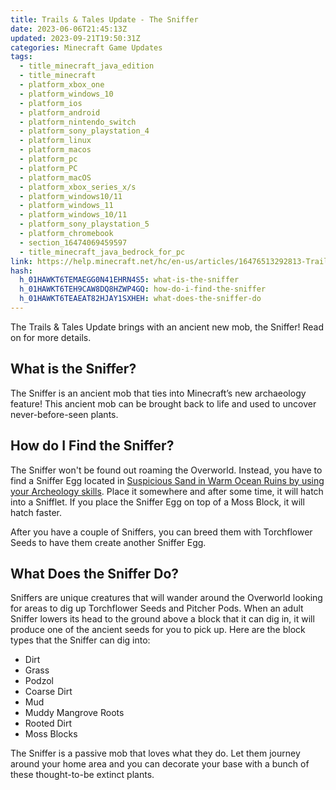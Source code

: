 ```yaml
---
title: Trails & Tales Update - The Sniffer
date: 2023-06-06T21:45:13Z
updated: 2023-09-21T19:50:31Z
categories: Minecraft Game Updates
tags:
  - title_minecraft_java_edition
  - title_minecraft
  - platform_xbox_one
  - platform_windows_10
  - platform_ios
  - platform_android
  - platform_nintendo_switch
  - platform_sony_playstation_4
  - platform_linux
  - platform_macos
  - platform_pc
  - platform_PC
  - platform_macOS
  - platform_xbox_series_x/s
  - platform_windows10/11
  - platform_windows_11
  - platform_windows_10/11
  - platform_sony_playstation_5
  - platform_chromebook
  - section_16474069459597
  - title_minecraft_java_bedrock_for_pc
link: https://help.minecraft.net/hc/en-us/articles/16476513292813-Trails-Tales-Update-The-Sniffer
hash:
  h_01HAWKT6TEMAEGG0N41EHRN4S5: what-is-the-sniffer
  h_01HAWKT6TEH9CAW8DQ8HZWP4GQ: how-do-i-find-the-sniffer
  h_01HAWKT6TEAEAT82HJAY1SXHEH: what-does-the-sniffer-do
---
```


The Trails & Tales Update brings with an ancient new mob, the Sniffer! Read on for more details.

## What is the Sniffer?

The Sniffer is an ancient mob that ties into Minecraft’s new archaeology feature! This ancient mob can be brought back to life and used to uncover never-before-seen plants.

## How do I Find the Sniffer?

The Sniffer won't be found out roaming the Overworld. Instead, you have to find a Sniffer Egg located in [Suspicious Sand in Warm Ocean Ruins by using your Archeology skills](./Trails-Tales-Update-Archaeology.md). Place it somewhere and after some time, it will hatch into a Snifflet. If you place the Sniffer Egg on top of a Moss Block, it will hatch faster.

After you have a couple of Sniffers, you can breed them with Torchflower Seeds to have them create another Sniffer Egg.

## What Does the Sniffer Do?

Sniffers are unique creatures that will wander around the Overworld looking for areas to dig up Torchflower Seeds and Pitcher Pods. When an adult Sniffer lowers its head to the ground above a block that it can dig in, it will produce one of the ancient seeds for you to pick up. Here are the block types that the Sniffer can dig into:

- Dirt
- Grass
- Podzol
- Coarse Dirt
- Mud
- Muddy Mangrove Roots
- Rooted Dirt
- Moss Blocks

The Sniffer is a passive mob that loves what they do. Let them journey around your home area and you can decorate your base with a bunch of these thought-to-be extinct plants.

